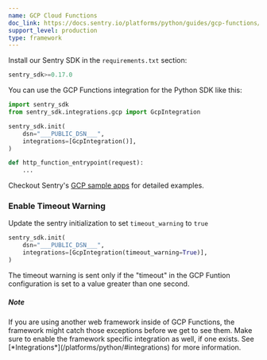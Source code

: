 ```yaml
---
name: GCP Cloud Functions
doc_link: https://docs.sentry.io/platforms/python/guides/gcp-functions/
support_level: production
type: framework
---
```


Install our Sentry SDK in the `requirements.txt` section:

```python
sentry_sdk>=0.17.0
```

You can use the GCP Functions integration for the Python SDK like this:

```python
import sentry_sdk
from sentry_sdk.integrations.gcp import GcpIntegration

sentry_sdk.init(
    dsn="___PUBLIC_DSN___",
    integrations=[GcpIntegration()],
)

def http_function_entrypoint(request):
    ...
```

Checkout Sentry's [GCP sample apps](https://github.com/getsentry/examples/tree/master/gcp-cloud-functions) for detailed examples.

### Enable Timeout Warning
Update the sentry initialization to set ```timeout_warning``` to ```true```
```python
sentry_sdk.init(
    dsn="___PUBLIC_DSN___",
    integrations=[GcpIntegration(timeout_warning=True)],
)
```
The timeout warning is sent only if the "timeout" in the GCP Funtion configuration is set to a value greater than one second.

<div class="alert alert-info" role="alert"><h5 class="no_toc">Note</h5><div class="alert-body content-flush-bottom">If you are using another web framework inside of GCP Functions, the framework might catch those exceptions before we get to see them. Make sure to enable the framework specific integration as well, if one exists. See [*Integrations*](/platforms/python/#integrations) for more information.</div>
</div>
